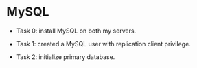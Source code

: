 # MySQL

* Task 0: install MySQL on both my servers.

* Task 1: created a MySQL user with replication client privilege.

* Task 2: initialize primary database.


